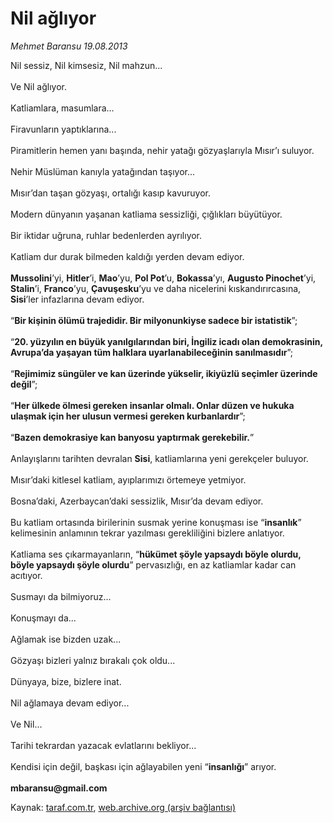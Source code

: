 # Nil ağlıyor

*Mehmet Baransu 19.08.2013*

<div class="yazi">Nil sessiz, Nil kimsesiz, Nil mahzun... <br/><br/>Ve Nil ağlıyor. <br/><br/>Katliamlara, masumlara... <br/><br/>Firavunların yaptıklarına... <br/><br/>Piramitlerin hemen yanı başında, nehir yatağı gözyaşlarıyla Mısır’ı suluyor. <br/><br/>Nehir Müslüman kanıyla yatağından taşıyor... <br/><br/>Mısır’dan taşan gözyaşı, ortalığı kasıp kavuruyor. <br/><br/>Modern dünyanın yaşanan katliama sessizliği, çığlıkları büyütüyor. <br/><br/>Bir iktidar uğruna, ruhlar bedenlerden ayrılıyor. <br/><br/>Katliam dur durak bilmeden kaldığı yerden devam ediyor. <b><br/><br/>Mussolini</b>’yi, <b>Hitler</b>’i, <b>Mao</b>’yu, <b>Pol Pot</b>’u, <b>Bokassa</b>’yı, <b>Augusto Pinochet</b>’yi, <b>Stalin</b>’i, <b>Franco</b>’yu, <b>Çavuşesku</b>’yu ve daha nicelerini kıskandırırcasına, <b>Sisi</b>’ler infazlarına devam ediyor. <br/><br/>“<b>Bir kişinin ölümü trajedidir. Bir milyonunkiyse sadece bir istatistik</b>”; <br/><br/>“<b>20. yüzyılın en büyük yanılgılarından biri, İngiliz icadı olan demokrasinin, Avrupa’da yaşayan tüm halklara uyarlanabileceğinin sanılmasıdır</b>”; <br/><br/>“<b>Rejimimiz süngüler ve kan üzerinde yükselir, ikiyüzlü seçimler üzerinde değil</b>”; <br/><br/>“<b>Her ülkede ölmesi gereken insanlar olmalı. Onlar düzen ve hukuka ulaşmak için her ulusun vermesi gereken kurbanlardır</b>”; <br/><br/>“<b>Bazen demokrasiye kan banyosu yaptırmak gerekebilir.</b>” <br/><br/>Anlayışlarını tarihten devralan <b>Sisi</b>, katliamlarına yeni gerekçeler buluyor. <br/><br/>Mısır’daki kitlesel katliam, ayıplarımızı örtemeye yetmiyor. <br/><br/>Bosna’daki, Azerbaycan’daki sessizlik, Mısır’da devam ediyor. <br/><br/>Bu katliam ortasında birilerinin susmak yerine konuşması ise “<b>insanlık</b>” kelimesinin anlamının tekrar yazılması gerekliliğini bizlere anlatıyor. <br/><br/>Katliama ses çıkarmayanların, “<b>hükümet şöyle yapsaydı böyle olurdu, böyle yapsaydı şöyle olurdu</b>” pervasızlığı, en az katliamlar kadar can acıtıyor. <br/><br/>Susmayı da bilmiyoruz... <br/><br/>Konuşmayı da... <br/><br/>Ağlamak ise bizden uzak... <br/><br/>Gözyaşı bizleri yalnız bırakalı çok oldu... <br/><br/>Dünyaya, bize, bizlere inat. <br/><br/>Nil ağlamaya devam ediyor... <br/><br/>Ve Nil... <br/><br/>Tarihi tekrardan yazacak evlatlarını bekliyor... <br/><br/>Kendisi için değil, başkası için ağlayabilen yeni “<b>insanlığı</b>” arıyor. <b><br/><br/>mbaransu@gmail.com</b>
</div>

Kaynak: [taraf.com.tr](http://www.taraf.com.tr:80/mehmet-baransu/makale-nil-agliyor.htm), [web.archive.org (arşiv bağlantısı)](http://web.archive.org/web/20130820235051/http://www.taraf.com.tr:80/mehmet-baransu/makale-nil-agliyor.htm)
